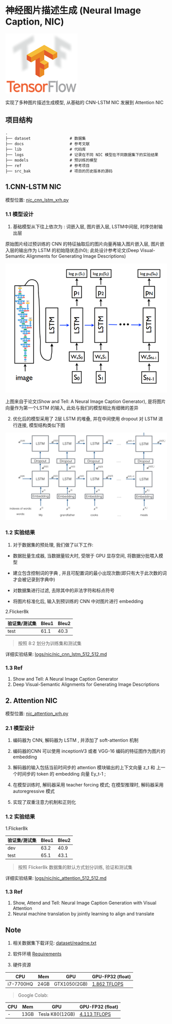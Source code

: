 
# 神经图片描述生成 (Neural Image Caption, NIC) 

![avatar](docs/images/tensorflow_logo.png) 

实现了多种图片描述生成模型, 从基础的 CNN-LSTM NIC 发展到 Attention NIC

## 项目结构
    .
    ├── dataset                 # 数据集
    ├── docs                    # 参考文献
    ├── lib                     # 代码库
    ├── logs                    # 记录在不同 NIC 模型在不同数据集下的实验结果 
    ├── models                  # 预训练的模型
    ├── ref                     # 参考项目
    ├── src_bak                 # 项目的历史版本的源码
    

## 1.CNN-LSTM NIC

模型位置: [nic_cnn_lstm_xrh.py](nic_cnn_lstm_xrh.py)


### 1.1 模型设计

1. 基础模型从下往上依次为 : 词嵌入层, 图片嵌入层, LSTM中间层, 时序仿射输出层

原始图片经过预训练的 CNN 的特征抽取后的图片向量再输入图片嵌入层, 图片嵌入层的输出作为 LSTM 的初始隐状态(h0);
此处设计参考论文(Deep Visual-Semantic Alignments for Generating Image Descriptions)

![avatar](docs/images/LSTM.png) 

上图来自于论文(Show and Tell: A Neural Image Caption Generator), 是将图片向量作为第一个LSTM 的输入, 此处与我们的模型相比有细微的差异

2. 优化后的模型采用了 2层 LSTM 的堆叠, 并在中间使用 dropout 对 LSTM 进行连接, 模型结构类似下图

![avatar](docs/images/LSTM_dropout.png) 


### 1.2 实验结果

1. 对于数据集的预处理, 我们做了以下工作:

* 数据批量生成器, 当数据量较大时, 受限于 GPU 显存空间, 将数据分批喂入模型 

* 建立包含控制词的字典 , 并且可配置词的最小出现次数(即只有大于此次数的词才会被记录到字典中)

* 对数据集进行过滤, 去除其中的非法字符和标点符号

* 将图片标准化后, 输入到预训练的 CNN 中对图片进行 embedding 

2.Flicker8k

验证集/测试集  | Bleu1 | Bleu2 | 
--------------| ------|-------|
test | 61.1 | 40.3  | 

> 按照 8:2 划分为训练集和测试集

详细实验结果: [logs/nic/nic_cnn_lstm_512_512.md](logs/nic/nic_cnn_lstm_512_512.md)


### 1.3 Ref

1. Show and Tell: A Neural Image Caption Generator
2. Deep Visual-Semantic Alignments for Generating Image Descriptions

## 2. Attention NIC

模型位置: [nic_attention_xrh.py](nic_attention_xrh.py)


### 2.1 模型设计

1. 编码器为 CNN, 解码器为 LSTM , 并添加了 soft-attention 机制 

2. 编码器的CNN 可以使用 inceptionV3 或者 VGG-16 编码的特征图作为图片的 embedding

3. 解码器的输入包括当前时间步的 attention 模块输出的上下文向量 z_t 和 上一个时间步的 token 的 embedding 向量 Ey_t-1 ;

4. 在模型训练时, 解码器采用 teacher forcing 模式; 在模型推理时, 解码器采用 autoregressive 模式

5. 实现了双重注意力机制和正则化

### 1.2 实验结果

1.Flicker8k

验证集/测试集  | Bleu1 | Bleu2 | 
--------------| ------|-------|
dev | 63.2 | 40.9  | 
test | 65.1 | 43.1  | 

> 按照 Flicker8k 数据集的默认方式划分训练, 验证和测试集

详细实验结果: [logs/nic/nic_attention_512_512.md](logs/nic/nic_attention_512_512.md)


### 1.3 Ref

1. Show, Attend and Tell: Neural Image Caption Generation with Visual Attention
2. Neural machine translation by jointly learning to align and translate


## Note

1. 相关数据集下载详见: [dataset/readme.txt](dataset/readme.txt)

2. 软件环境 [Requirements](requirements.txt)

3. 硬件资源

| CPU  | Mem | GPU | GPU-FP32 (float) |
| ------ | ----- | ----- | ----- |
| i7-7700HQ | 24GB | GTX1050(2GB)| [1.862 TFLOPS](https://www.techpowerup.com/gpu-specs/geforce-gtx-1050.c2875) |

> Google Colab:

| CPU  | Mem | GPU | GPU-FP32 (float) |
| ------ | ----- | ----- | ----- |
| - | 13GB | Tesla K80(12GB)| [4.113 TFLOPS](https://www.techpowerup.com/gpu-specs/tesla-k80.c2616) |


